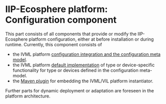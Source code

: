 # IIP-Ecosphere platform: Configuration component

This part consists of all components that provide or modify the IIP-Ecosphere platform configuration, either at before installation or during runtime. Currently, this component consists of 
- the IVML platform [configuration integration and the configuration meta model](configuration/README.md).
- the IVML platform [default implementation](configuration.defaultLib/README.md) of type or device-specific functionality for type or devices defined in the configuration meta-model.
- the [Maven plugin](configuration.maven/README.md) for embedding the IVML/VIL platform instantiator.

Further parts for dynamic deployment or adaptation are foreseen in the platform architecture.
